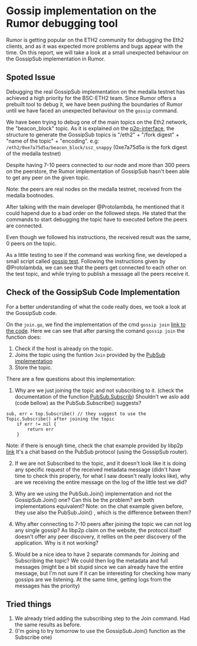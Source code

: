 # Gossip implementation on the Rumor debugging tool
Rumor is getting popular on the ETH2 community for debugging the Eth2 clients, and as it was expected more problems and bugs appear with the time. On this report, we will take a look at a small unexpected behaviour on the GossipSub implementation in Rumor.

## Spoted Issue
Debugging the real GossipSub implementation on the medalla testnet has achieved a high priority for the BSC-ETH2 team. Since Rumor offers a prebuilt tool to debug it, we have been pushing the boundaries of Rumor until we have faced an unexpected behaviour on the `gossip` command. 

We have been trying to debug one of the main topics on the Eth2 network, the "beacon_block" topic. As it is explained on the [p2p-interface](https://github.com/ethereum/eth2.0-specs/blob/dev/specs/phase0/p2p-interface.md#encodings), the structure to generate the GossipSub topics is "/eth2" + "/fork digest" + "name of the topic" + "encoding". 
e.g: `/eth2/0xe7a75d5a/beacon_block/ssz_snappy` (0xe7a75d5a is the fork digest of the medalla testnet)

Despite having 7-10 peers connected to our node and more than 300 peers on the peerstore, the Rumor implementation of GossipSub hasn't been able to get any peer on the given topic.

Note: the peers are real nodes on the medalla testnet, received from the medalla bootnodes.

After talking with the main developer @Protolambda, he mentioned that it could hapend due to a bad order on the followed steps. He stated that the commands to start debugging the topic have to executed before the peers are connected.

Even though we followed his instructions, the received result was the same, 0 peers on the topic. 

As a little testing to see if the command was working fine, we developed a small script called [gossip test](https://github.com/Cortze/rumor-playground/blob/master/gossip-test/gossip-test.rumor). Following the instructions given by @Protolambda, we can see that the peers get connected to each other on the test topic, and while trying to publish a message all the peers receive it. 

## Check of the GossipSub Code Implementation
For a better understanding of what the code really does, we took a look at the GossipSub code. 

On the `join.go`, we find the implementation of the cmd `gossip join` [link to the code](https://github.com/protolambda/rumor/blob/802060022e3d052ec558da9be2196886e8a57fdb/control/actor/gossip/join.go#L19). Here we can see that after parsing the comand `gossip join` the function does:
1. Check if the host is already on the topic.
2. Joins the topic using the funtion `Join` provided by the [PubSub implementation](https://github.com/libp2p/go-libp2p-pubsub/blob/f7f33e10cc18b4a20542d0208aeaccb91ad64f99/pubsub.go#L1063)
3. Store the topic.

There are a few questions about this implementation:
1. Why are we just joining the topic and not subscribing to it.
(check the documentation of the function [PubSub.Subscrib](https://github.com/libp2p/go-libp2p-pubsub/blob/f7f33e10cc18b4a20542d0208aeaccb91ad64f99/pubsub.go#L1124)) Shouldn't we aslo add (code bellow) as the PubSub.Subscribe() suggests?
```
sub, err = top.Subscribe() // they suggest to use the Topic.Subscribe() after joining the topic
	if err != nil {
		return err
	}
```
Note: if there is enough time, check the chat example provided by libp2p [link](https://github.com/libp2p/go-libp2p-examples/blob/95f2810c563649d7b8ad940eda4be801c381e63a/pubsub/chat/chatroom.go#L41)
It's a chat based on the PubSub protocol (using the GossipSub router).

2. If we are not Subscribed to the topic, and it doesn't look like it is doing any specific request of the received metadata message (didn't have time to check this properly, for what I saw doesn't really looks like), why are we receiving the entire message on the log of the little test we did?

3. Why are we using the PubSub.Join() implementation and not the GossipSub.Join() one? Can this be the problem? are both implementations equivalent?
Note: on the chat example given before, they use also the PubSub.Join() , which is the difference between them?

4. Why after connecting to 7-10 peers after joining the topic we can not log any single gossip? 
As libp2p claim on the website, the protocol itself doesn't offer any peer discovery, it rellies on the peer discovery of the application. Why is it not working?

5. Would be a nice idea to have 2 separate commands for Joining and Subscribing the topic? We could then log the metadata and full messages (might be a bit stupid since we can already have the entire message, but I'm not sure if it can be interesting for checking how many gossips are we listening. At the same time, getting logs from the messages has the priority)

## Tried things
1. We already tried adding the subscribing step to the Join command. Had the same results as before.
2. (I'm going to try tomorrow to use the GossipSub.Join() function as the Subscribe one) 

